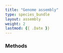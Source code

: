 ```yaml
---
title: "Genome assembly"
type: species_bundle
layout: assembly
weight: 2
lastmod: {{ .Date }}
---
```


### Methods
